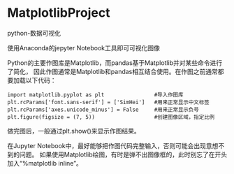 # MatplotlibProject
python-数据可视化

使用Anaconda的jepyter Notebook工具即可可视化图像


Python的主要作图库是Matplotlib，而pandas基于Matplotlib并对某些命令进行了简化，
因此作图通常是Matplotlib和pandas相互结合使用。在作图之前通常都要加载以下代码：

    import matplotlib.pyplot as plt                #导入作图库
    plt.rcParams['font.sans-serif'] = ['SimHei']   #用来正常显示中文标签
    plt.rcParams['axes.unicode_minus'] = False     #用来正常显示负号
    plt.figure(figsize = (7, 5))                   #创建图像区域，指定比例

做完图后，一般通过plt.show()来显示作图结果。

在Jupyter Notebook中，最好能够把作图代码完整输入，否则可能会出现意想不到的问题。
如果使用Matplotlib绘图，有时是弹不出图像框的，此时别忘了在开头加入“%matplotlib inline”。
